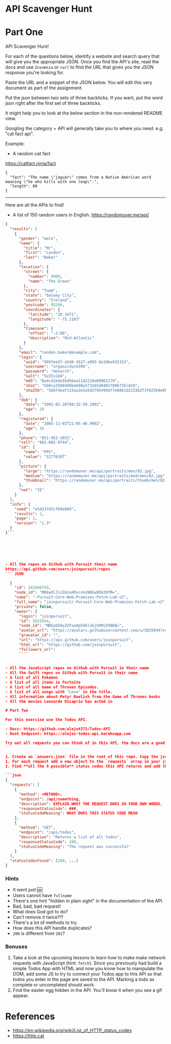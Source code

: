 # API Scavenger Hunt

# Part One

API Scavenger Hunt!

For each of the questions below, identify a website and search query that will give you the appropriate JSON. Once you find the API's site, read the docs and use `Insomnia` or `curl` to find the URL that gives you the JSON response you're looking for.

Paste the URL and a snippet of the JSON below. You will edit this very document as part of the assignment.

Put the json between two sets of three backticks. If you want, put the word json right after the first set of three backticks.

It might help you to look at the below section in the non-rendered README view.

Googling the category + API will generally take you to where you need. e.g. "cat fact api".

Example:

- A random cat fact

https://catfact.ninja/fact

```
{
  "fact": "The name \"jaguar\" comes from a Native American word meaning \"he who kills with one leap\".",
  "length": 89
}
```

---

Here are all the APIs to find!

- A list of 150 random users in English.
https://randomuser.me/api/
``` JSON
{
  "results": [
    {
      "gender": "male",
      "name": {
        "title": "Mr",
        "first": "Landon",
        "last": "Baker"
      },
      "location": {
        "street": {
          "number": 9909,
          "name": "The Green"
        },
        "city": "Tuam",
        "state": "Galway City",
        "country": "Ireland",
        "postcode": 95280,
        "coordinates": {
          "latitude": "20.1671",
          "longitude": "-75.2183"
        },
        "timezone": {
          "offset": "-2:00",
          "description": "Mid-Atlantic"
        }
      },
      "email": "landon.baker@example.com",
      "login": {
        "uuid": "905fee5f-e5d8-4527-a993-8e3dbe932153",
        "username": "organicduck596",
        "password": "monarch",
        "salt": "5v2IuiD4",
        "md5": "8a4cd2eda5bd94aa11d2210a60961179",
        "sha1": "bb0ca35869d0bab98a3731b5d04027806735c428",
        "sha256": "586f4eaf115aa2e5a5d2705499df7e8861d2133b2f3f025b9e9bd1657ae239f0"
      },
      "dob": {
        "date": "1992-02-26T09:32:50.100Z",
        "age": 29
      },
      "registered": {
        "date": "2005-11-02T21:05:40.999Z",
        "age": 16
      },
      "phone": "051-952-1031",
      "cell": "081-085-9744",
      "id": {
        "name": "PPS",
        "value": "5277639T"
      },
      "picture": {
        "large": "https://randomuser.me/api/portraits/men/82.jpg",
        "medium": "https://randomuser.me/api/portraits/med/men/82.jpg",
        "thumbnail": "https://randomuser.me/api/portraits/thumb/men/82.jpg"
      },
      "nat": "IE"
    }
  ],
  "info": {
    "seed": "e54337d3cf69e889",
    "results": 1,
    "page": 1,
    "version": "1.3"
  }
}```






- All the repos on Github with Pursuit their name
https://api.github.com/users/joinpursuit/repos
``` JSON

  {
    "id": 341080793,
    "node_id": "MDEwOlJlcG9zaXRvcnkzNDEwODA3OTM=",
    "name": "-Pursuit-Core-Web-Promises-Fetch-Lab-v2",
    "full_name": "joinpursuit/-Pursuit-Core-Web-Promises-Fetch-Lab-v2",
    "private": false,
    "owner": {
      "login": "joinpursuit",
      "id": 5825944,
      "node_id": "MDEyOk9yZ2FuaXphdGlvbjU4MjU5NDQ=",
      "avatar_url": "https://avatars.githubusercontent.com/u/5825944?v=4",
      "gravatar_id": "",
      "url": "https://api.github.com/users/joinpursuit",
      "html_url": "https://github.com/joinpursuit",
      "followers_url":
      ````

  
- All the JavaScript repos on Github with Pursuit in their name
- All the Swift repos on Github with Pursuit in their name
- A list of all Pokemon
- A list of all items in Fortnite
- A list of all Game of Thrones Episodes.
- A list of all songs with "Love" in the title.
- All information about Petyr Baelish from the Game of Thrones books
- All the movies Leonardo Dicaprio has acted in

# Part Two

For this exercise use the Todos API.

- Docs: https://github.com/alejo4373/Todos-API
- Root Endpoint: https://alejos-todos-api.herokuapp.com

Try out all requests you can think of in this API, the docs are a good starting point.


1. Create an `answers.json` file in the root of this repo. Copy the json below to your file.
1. For each request add a new object to the `requests` array in your json file, in the same format seen below. Try to keep your json syntax valid.
1. Find **all the 9 possible** status codes this API returns and add them to `statusCodesFound` in your json file. You will have to use different HTTP methods, as well as [query strings](https://en.wikipedia.org/wiki/Query_string)

```json
{
  "requests": [
    {
      "method": <METHOD>,
      "endpoint": /api/something,
      "description": EXPLAIN WHAT THE REQUEST DOES IN YOUR OWN WORDS,
      "responseStatusCode": ###,
      "statusCodeMeaning": WHAT DOES THIS STATUS CODE MEAN
    },
    {
      "method": "GET",
      "endpoint": "/api/todos",
      "description": "Returns a list of all todos",
      "responseStatusCode": 200,
      "statusCodeMeaning": "The request was successful"
    }
  ],
  "statusCodesFound": [200, ...]
}
```

### Hints

- It went just 🆗
- Users cannot have `fullname`
- There's one hint "hidden in plain sight" in the documentation of the API.
- Bad, bad, bad request!
- What does God got to do?
- Can't remove it twice?!?
- There's a lot of methods to try.
- How does this API handle duplicates?
- `200` is different from `201`?

### Bonuses

1. Take a look at the upcoming lessons to learn how to make make network requests with JavaScript (hint: `fetch`).
   Since you previously had build a simple Todos App with HTML and now you know how to manipulate
   the DOM, add some JS to try to connect your Todos app to this API so that todos you enter in the page
   are saved to the API. Marking a todo as complete or uncompleted should work.
2. Find the easter egg hidden in the API. You'll know it when you see a gif appear.

# References

- https://en.wikipedia.org/wiki/List_of_HTTP_status_codes
- https://http.cat
